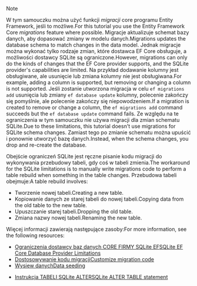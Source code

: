 
> [!NOTE]
> <span data-ttu-id="c416a-101">W tym samouczku można użyć funkcji *migracji* core programu Entity Framework, jeśli to możliwe.</span><span class="sxs-lookup"><span data-stu-id="c416a-101">For this tutorial you use the Entity Framework Core *migrations* feature where possible.</span></span> <span data-ttu-id="c416a-102">Migracje aktualizuje schemat bazy danych, aby dopasować zmiany w modelu danych.</span><span class="sxs-lookup"><span data-stu-id="c416a-102">Migrations updates the database schema to match changes in the data model.</span></span> <span data-ttu-id="c416a-103">Jednak migracje można wykonać tylko rodzaje zmian, które dostawca EF Core obsługuje, a możliwości dostawcy SQLite są ograniczone.</span><span class="sxs-lookup"><span data-stu-id="c416a-103">However, migrations can only do the kinds of changes that the EF Core provider supports, and the SQLite provider's capabilities are limited.</span></span> <span data-ttu-id="c416a-104">Na przykład dodawanie kolumny jest obsługiwane, ale usunięcie lub zmiana kolumny nie jest obsługiwana.</span><span class="sxs-lookup"><span data-stu-id="c416a-104">For example, adding a column is supported, but removing or changing a column is not supported.</span></span> <span data-ttu-id="c416a-105">Jeśli zostanie utworzona migracja w celu `ef migrations add` usunięcia lub zmiany `ef database update` kolumny, polecenie zakończy się pomyślnie, ale polecenie zakończy się niepowodzeniem.</span><span class="sxs-lookup"><span data-stu-id="c416a-105">If a migration is created to remove or change a column, the `ef migrations add` command succeeds but the `ef database update` command fails.</span></span> <span data-ttu-id="c416a-106">Ze względu na te ograniczenia w tym samouczku nie używa migracji dla zmian schematu SQLite.</span><span class="sxs-lookup"><span data-stu-id="c416a-106">Due to these limitations, this tutorial doesn't use migrations for SQLite schema changes.</span></span> <span data-ttu-id="c416a-107">Zamiast tego po zmianie schematu można upuścić i ponownie utworzyć bazę danych.</span><span class="sxs-lookup"><span data-stu-id="c416a-107">Instead, when the schema changes, you drop and re-create the database.</span></span>
>
><span data-ttu-id="c416a-108">Obejście ograniczeń SQLite jest ręczne pisanie kodu migracji do wykonywania przebudowy tabeli, gdy coś w tabeli zmienia.</span><span class="sxs-lookup"><span data-stu-id="c416a-108">The workaround for the SQLite limitations is to manually write migrations code to perform a table rebuild when something in the table changes.</span></span> <span data-ttu-id="c416a-109">Przebudowa tabeli obejmuje:</span><span class="sxs-lookup"><span data-stu-id="c416a-109">A table rebuild involves:</span></span>
>
>* <span data-ttu-id="c416a-110">Tworzenie nowej tabeli.</span><span class="sxs-lookup"><span data-stu-id="c416a-110">Creating a new table.</span></span>
>* <span data-ttu-id="c416a-111">Kopiowanie danych ze starej tabeli do nowej tabeli.</span><span class="sxs-lookup"><span data-stu-id="c416a-111">Copying data from the old table to the new table.</span></span>
>* <span data-ttu-id="c416a-112">Upuszczanie starej tabeli.</span><span class="sxs-lookup"><span data-stu-id="c416a-112">Dropping the old table.</span></span>
>* <span data-ttu-id="c416a-113">Zmiana nazwy nowej tabeli.</span><span class="sxs-lookup"><span data-stu-id="c416a-113">Renaming the new table.</span></span>
>
><span data-ttu-id="c416a-114">Więcej informacji zawierają następujące zasoby:</span><span class="sxs-lookup"><span data-stu-id="c416a-114">For more information, see the following resources:</span></span>
>
> * [<span data-ttu-id="c416a-115">Ograniczenia dostawcy baz danych CORE FIRMY SQLite EF</span><span class="sxs-lookup"><span data-stu-id="c416a-115">SQLite EF Core Database Provider Limitations</span></span>](/ef/core/providers/sqlite/limitations)
> * [<span data-ttu-id="c416a-116">Dostosowywanie kodu migracji</span><span class="sxs-lookup"><span data-stu-id="c416a-116">Customize migration code</span></span>](/ef/core/managing-schemas/migrations/#customize-migration-code)
> * [<span data-ttu-id="c416a-117">Wysiew danych</span><span class="sxs-lookup"><span data-stu-id="c416a-117">Data seeding</span></span>](/ef/core/modeling/data-seeding)
  * [<span data-ttu-id="c416a-118">Instrukcja TABELI SQLite ALTER</span><span class="sxs-lookup"><span data-stu-id="c416a-118">SQLite ALTER TABLE statement</span></span>](https://sqlite.org/lang_altertable.html)